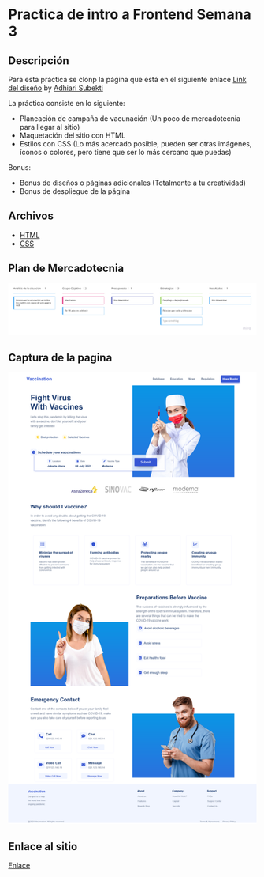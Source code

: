 # Practica de intro a Frontend Semana 3

## Descripción
Para esta práctica se clonp la página que está en el siguiente enlace [Link del diseño](./landingVacunaci%C3%B3n.png) by [Adhiari Subekti](https://dribbble.com/Adhiari_is)

La práctica consiste en lo siguiente:

- Planeación de campaña de vacunación (Un poco de mercadotecnia para llegar al sitio)
- Maquetación del sitio con HTML
- Estilos con CSS (Lo más acercado posible, pueden ser otras imágenes, íconos o colores, pero tiene que ser lo más cercano que puedas)

Bonus:
- Bonus de diseños o páginas adicionales (Totalmente a tu creatividad)
- Bonus de despliegue de la página 

## Archivos
- [HTML](./index.html)
- [CSS](./main.css)

## Plan de Mercadotecnia
![imagen](https://github.com/eduardorvicente/Semana-3-Frontend/blob/main/planmerca.jpg)
## Captura de la pagina
![imagen](https://github.com/eduardorvicente/Semana-3-Frontend/blob/main/pagescreen.png)

## Enlace al sitio
[Enlace](https://eduardorvicente.github.io/Semana-3-Frontend/)
